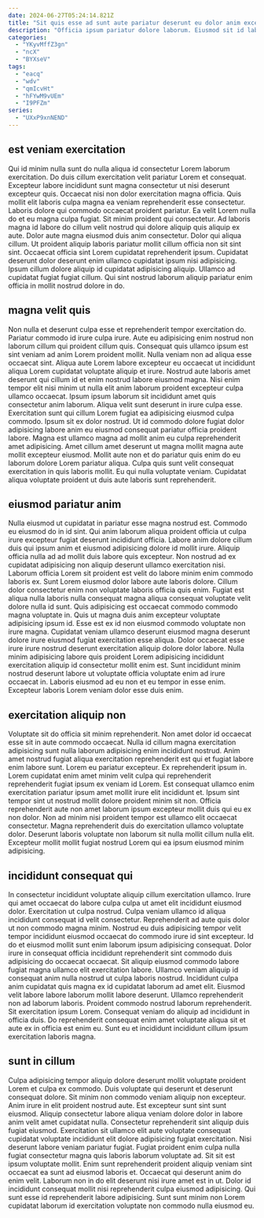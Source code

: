 ```yaml
---
date: 2024-06-27T05:24:14.821Z
title: "Sit quis esse ad sunt aute pariatur deserunt eu dolor anim excepteur voluptate cupidatat Lorem laborum."
description: "Officia ipsum pariatur dolore laborum. Eiusmod sit id labore ipsum Lorem minim nostrud commodo."
categories:
  - "YKyvMffZ3gn"
  - "ncX"
  - "BYXseV"
tags:
  - "eacq"
  - "wdv"
  - "qmIcvHt"
  - "hFYwM9vUEm"
  - "I9PFZm"
series:
  - "UXxP9xnNEND"
---
```



## est veniam exercitation

Qui id minim nulla sunt do nulla aliqua id consectetur Lorem laborum exercitation. Do duis cillum exercitation velit pariatur Lorem et consequat. Excepteur labore incididunt sunt magna consectetur ut nisi deserunt excepteur quis. Occaecat nisi non dolor exercitation magna officia. Quis mollit elit laboris culpa magna ea veniam reprehenderit esse consectetur. Laboris dolore qui commodo occaecat proident pariatur.
Ea velit Lorem nulla do et eu magna culpa fugiat. Sit minim proident qui consectetur. Ad laboris magna id labore do cillum velit nostrud qui dolore aliquip quis aliquip ex aute. Dolor aute magna eiusmod duis anim consectetur. Dolor qui aliqua cillum.
Ut proident aliquip laboris pariatur mollit cillum officia non sit sint sint. Occaecat officia sint Lorem cupidatat reprehenderit ipsum. Cupidatat deserunt dolor deserunt enim ullamco cupidatat ipsum nisi adipisicing. Ipsum cillum dolore aliquip id cupidatat adipisicing aliquip. Ullamco ad cupidatat fugiat fugiat cillum. Qui sint nostrud laborum aliquip pariatur enim officia in mollit nostrud dolore in do.

## magna velit quis

Non nulla et deserunt culpa esse et reprehenderit tempor exercitation do. Pariatur commodo id irure culpa irure. Aute eu adipisicing enim nostrud non laborum cillum qui proident cillum quis. Consequat quis ullamco ipsum est sint veniam ad anim Lorem proident mollit. Nulla veniam non ad aliqua esse occaecat sint.
Aliqua aute Lorem labore excepteur eu occaecat ut incididunt aliqua Lorem cupidatat voluptate aliquip et irure. Nostrud aute laboris amet deserunt qui cillum id et enim nostrud labore eiusmod magna. Nisi enim tempor elit nisi minim ut nulla elit anim laborum proident excepteur culpa ullamco occaecat. Ipsum ipsum laborum sit incididunt amet quis consectetur anim laborum. Aliqua velit sunt deserunt in irure culpa esse. Exercitation sunt qui cillum Lorem fugiat ea adipisicing eiusmod culpa commodo. Ipsum sit ex dolor nostrud. Ut id commodo dolore fugiat dolor adipisicing labore anim eu eiusmod consequat pariatur officia proident labore.
Magna est ullamco magna ad mollit anim eu culpa reprehenderit amet adipisicing. Amet cillum amet deserunt ut magna mollit magna aute mollit excepteur eiusmod. Mollit aute non et do pariatur quis enim do eu laborum dolore Lorem pariatur aliqua. Culpa quis sunt velit consequat exercitation in quis laboris mollit. Eu qui nulla voluptate veniam. Cupidatat aliqua voluptate proident ut duis aute laboris sunt reprehenderit.

## eiusmod pariatur anim

Nulla eiusmod ut cupidatat in pariatur esse magna nostrud est. Commodo eu eiusmod do in id sint. Qui anim laborum aliqua proident officia ut culpa irure excepteur fugiat deserunt incididunt officia. Labore anim dolore cillum duis qui ipsum anim et eiusmod adipisicing dolore id mollit irure. Aliquip officia nulla ad ad mollit duis labore quis excepteur. Non nostrud ad ex cupidatat adipisicing non aliquip deserunt ullamco exercitation nisi.
Laborum officia Lorem sit proident est velit do labore minim enim commodo laboris ex. Sunt Lorem eiusmod dolor labore aute laboris dolore. Cillum dolor consectetur enim non voluptate laboris officia quis enim. Fugiat est aliqua nulla laboris nulla consequat magna aliqua consequat voluptate velit dolore nulla id sunt. Quis adipisicing est occaecat commodo commodo magna voluptate in.
Quis ut magna duis anim excepteur voluptate adipisicing ipsum id. Esse est ex id non eiusmod commodo voluptate non irure magna. Cupidatat veniam ullamco deserunt eiusmod magna deserunt dolore irure eiusmod fugiat exercitation esse aliqua. Dolor occaecat esse irure irure nostrud deserunt exercitation aliquip dolore dolor labore. Nulla minim adipisicing labore quis proident Lorem adipisicing incididunt exercitation aliquip id consectetur mollit enim est. Sunt incididunt minim nostrud deserunt labore ut voluptate officia voluptate enim ad irure occaecat in. Laboris eiusmod ad eu non et eu tempor in esse enim. Excepteur laboris Lorem veniam dolor esse duis enim.

## exercitation aliquip non

Voluptate sit do officia sit minim reprehenderit. Non amet dolor id occaecat esse sit in aute commodo occaecat. Nulla id cillum magna exercitation adipisicing sunt nulla laborum adipisicing enim incididunt nostrud. Anim amet nostrud fugiat aliqua exercitation reprehenderit est qui et fugiat labore enim labore sunt.
Lorem eu pariatur excepteur. Ex reprehenderit ipsum in. Lorem cupidatat enim amet minim velit culpa qui reprehenderit reprehenderit fugiat ipsum ex veniam id Lorem. Est consequat ullamco enim exercitation pariatur ipsum amet mollit irure elit incididunt et. Ipsum sint tempor sint ut nostrud mollit dolore proident minim sit non.
Officia reprehenderit aute non amet laborum ipsum excepteur mollit duis qui eu ex non dolor. Non ad minim nisi proident tempor est ullamco elit occaecat consectetur. Magna reprehenderit duis do exercitation ullamco voluptate dolor. Deserunt laboris voluptate non laborum sit nulla mollit cillum nulla elit. Excepteur mollit mollit fugiat nostrud Lorem qui ea ipsum eiusmod minim adipisicing.

## incididunt consequat qui

In consectetur incididunt voluptate aliquip cillum exercitation ullamco. Irure qui amet occaecat do labore culpa culpa ut amet elit incididunt eiusmod dolor. Exercitation ut culpa nostrud. Culpa veniam ullamco id aliqua incididunt consequat id velit consectetur. Reprehenderit ad aute quis dolor ut non commodo magna minim. Nostrud eu duis adipisicing tempor velit tempor incididunt eiusmod occaecat do commodo irure id sint excepteur.
Id do et eiusmod mollit sunt enim laborum ipsum adipisicing consequat. Dolor irure in consequat officia incididunt reprehenderit sint commodo duis adipisicing do occaecat occaecat. Sit aliquip eiusmod commodo labore fugiat magna ullamco elit exercitation labore. Ullamco veniam aliquip id consequat anim nulla nostrud ut culpa laboris nostrud.
Incididunt culpa anim cupidatat quis magna ex id cupidatat laborum ad amet elit. Eiusmod velit labore labore laborum mollit labore deserunt. Ullamco reprehenderit non ad laborum laboris. Proident commodo nostrud laborum reprehenderit. Sit exercitation ipsum Lorem. Consequat veniam do aliquip ad incididunt in officia duis. Do reprehenderit consequat enim amet voluptate aliqua sit et aute ex in officia est enim eu. Sunt eu et incididunt incididunt cillum ipsum exercitation laboris magna.

## sunt in cillum

Culpa adipisicing tempor aliquip dolore deserunt mollit voluptate proident Lorem et culpa ex commodo. Duis voluptate qui deserunt et deserunt consequat dolore. Sit minim non commodo veniam aliquip non excepteur. Anim irure in elit proident nostrud aute.
Est excepteur sunt sint sunt eiusmod. Aliquip consectetur labore aliqua veniam dolore dolor in labore anim velit amet cupidatat nulla. Consectetur reprehenderit sint aliquip duis fugiat eiusmod. Exercitation sit ullamco elit aute voluptate consequat cupidatat voluptate incididunt elit dolore adipisicing fugiat exercitation. Nisi deserunt labore veniam pariatur fugiat. Fugiat proident enim culpa nulla fugiat consectetur magna quis laboris laborum voluptate ad. Sit sit est ipsum voluptate mollit. Enim sunt reprehenderit proident aliquip veniam sint occaecat ea sunt ad eiusmod laboris et.
Occaecat qui deserunt anim do enim velit. Laborum non in do elit deserunt nisi irure amet est in ut. Dolor id incididunt consequat mollit nisi reprehenderit culpa eiusmod adipisicing. Qui sunt esse id reprehenderit labore adipisicing. Sunt sunt minim non Lorem cupidatat laborum id exercitation voluptate non commodo nulla eiusmod eu.

